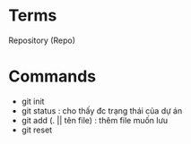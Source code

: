 # Terms

Repository (Repo)

# Commands

- git init 
- git status : cho thấy đc trạng thái của dự án 
- git add (. || tên file) : thêm file muốn lưu
- git reset 
